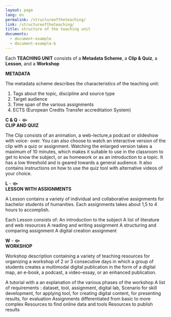 ```yaml
---
layout: page
lang: en
permalink: /structureoftheteaching/
link: /structureoftheteaching/
title: structure of the teaching unit
documents:
  - document-example
  - document-example-b
---
```

 

 Each **TEACHING UNIT** consists of a **Metadata Scheme**, a **Clip & Quiz**,  a **Lesson**, and a **Workshop** 

**METADATA**     

The metadata scheme describes the characteristics of the teaching unit:
1. Tags about the topic, discipline and source type
2. Target audience
3. Time span of the various assignments 
4. ECTS (European Credits Transfer accreditation System) 



**C & Q** - ⟴    
**CLIP AND QUIZ** 

The Clip consists of an animation, a web-lecture,a podcast or slideshow with voice- over. You can also choose to watch an interactive version of the clip with a quiz or assignment. Watching the enlarged version takes a maximum of 10 minutes, which makes it suitable  to use in the classroom to get to  know the subject, or as homework or as an introduction to a topic. It has a low threshold and is geared towards a general audience. It also contains instructions on how to use the quiz tool with alternative videos of your choice. 


**L**  - ⟴    
**LESSON WITH ASSIGNMENTS**  


A Lesson contains a variety of individual and collaborative assignments for bachelor students of humanities. Each assignments takes about 1,5 to 4 hours to accomplish. 

Each Lesson consists of:
An introduction to the subject 
A list of literature and web resources
A reading and writing assignment
A structuring and comparing assignment 
A  digital creation assignment 


**W** - ⟴    
**WORKSHOP** 

Workshop description containing a variety of teaching resources for organizing a workshop of 2 or 3 consecutive days in which a group of students creates a multimodal digital publication in the form of a digital map, an e-book, a podcast, a video-essay, or an enhanced publication. 

A tutorial with a an explanation of the various phases of the workshop 
A list of requirements : dataset, tool, assignment, digital lab,
Scenario for skill development, for applying tool, for creating digital content, for presenting results, for evaluation
Assignments differentiated from basic to more complex 
Resources to find online data and tools 
Resources to publish results 



